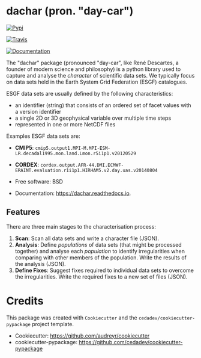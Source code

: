 # dachar (pron. "day-car")

[![Pypi](https://img.shields.io/pypi/v/dachar.svg)](https://pypi.python.org/pypi/dachar)

[![Travis](https://img.shields.io/travis/ellesmith88/dachar.svg)](https://travis-ci.com/github/roocs/dachar)

[![Documentation](https://readthedocs.org/projects/dachar/badge/?version=latest)](https://dachar.readthedocs.io/en/latest/?badge=latest)

The "dachar" package (pronounced "day-car", like René Descartes, a founder of modern science and philosophy)
is a python library used to capture and analyse the _character_ of scientific data sets. We typically focus on data sets held in the 
Earth System Grid Federation (ESGF) catalogues. 

ESGF data sets are usually defined by the following characteristics:

 * an identifier (string) that consists of an ordered set of facet values with a version identifier
 * a single 2D or 3D geophysical variable over multiple time steps
 * represented in one or more NetCDF files

Examples ESGF data sets are:
 * **CMIP5**: `cmip5.output1.MPI-M.MPI-ESM-LR.decadal1995.mon.land.Lmon.r5i1p1.v20120529`
 * **CORDEX**: `cordex.output.AFR-44.DMI.ECMWF-ERAINT.evaluation.r1i1p1.HIRHAM5.v2.day.uas.v20140804`

* Free software: BSD
* Documentation: https://dachar.readthedocs.io.


## Features

There are three main stages to the characterisation process:

 1. **Scan**: Scan all data sets and write a character file (JSON).
 2. **Analysis**: Define _populations_ of data sets (that might be processed together)
 and analyse each _population_ to identify irregularities when comparing
 with other members of the population. Write the results of the analysis (JSON).
 3. **Define Fixes**: Suggest fixes required to individual data sets to overcome the 
 irregularities. Write the required fixes to a new set of files (JSON). 

# Credits

This package was created with `Cookiecutter` and the `cedadev/cookiecutter-pypackage` project template.

 * Cookiecutter: https://github.com/audreyr/cookiecutter
 * cookiecutter-pypackage: https://github.com/cedadev/cookiecutter-pypackage

